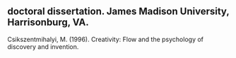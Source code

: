 ## doctoral dissertation. James Madison University, Harrisonburg, VA.

Csikszentmihalyi, M. (1996). Creativity: Flow and the psychology of discovery and invention.
